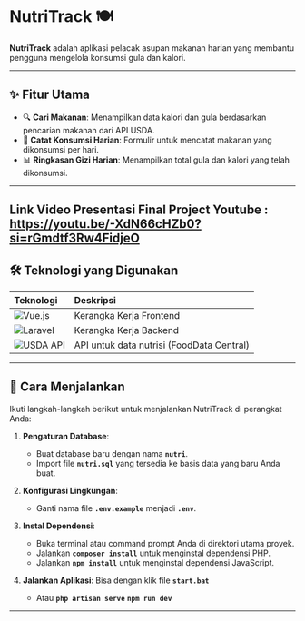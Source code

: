 # NutriTrack 🍽️

**NutriTrack** adalah aplikasi pelacak asupan makanan harian yang membantu pengguna mengelola konsumsi gula dan kalori.

---

## ✨ Fitur Utama

* 🔍 **Cari Makanan**: Menampilkan data kalori dan gula berdasarkan pencarian makanan dari API USDA.
* 🧾 **Catat Konsumsi Harian**: Formulir untuk mencatat makanan yang dikonsumsi per hari.
* 📊 **Ringkasan Gizi Harian**: Menampilkan total gula dan kalori yang telah dikonsumsi.

---
Link Video Presentasi Final Project Youtube : https://youtu.be/-XdN66cHZb0?si=rGmdtf3Rw4FidjeO
---
## 🛠️ Teknologi yang Digunakan

| Teknologi | Deskripsi |
| :--------- | :---------- |
| ![Vue.js](https://img.shields.io/badge/Vue.js-35495E?style=for-the-badge&logo=vue.js&logoColor=4FC08D) | Kerangka Kerja Frontend |
| ![Laravel](https://img.shields.io/badge/Laravel-FF2D20?style=for-the-badge&logo=laravel&logoColor=white) | Kerangka Kerja Backend |
| ![USDA API](https://img.shields.io/badge/USDA%20API-FFD700?style=for-the-badge&logo=data&logoColor=black) | API untuk data nutrisi (FoodData Central) |

---

## 🚀 Cara Menjalankan

Ikuti langkah-langkah berikut untuk menjalankan NutriTrack di perangkat Anda:

1.  **Pengaturan Database**:
    * Buat database baru dengan nama **`nutri`**.
    * Import file **`nutri.sql`** yang tersedia ke basis data yang baru Anda buat.

2.  **Konfigurasi Lingkungan**:
    * Ganti nama file **`.env.example`** menjadi **`.env`**.

3.  **Instal Dependensi**:
    * Buka terminal atau command prompt Anda di direktori utama proyek.
    * Jalankan **`composer install`** untuk menginstal dependensi PHP.
    * Jalankan **`npm install`** untuk menginstal dependensi JavaScript.

4.  **Jalankan Aplikasi**:
    Bisa dengan klik file **`start.bat`**
	* Atau
       **`php artisan serve`**
       **`npm run dev`**

---
